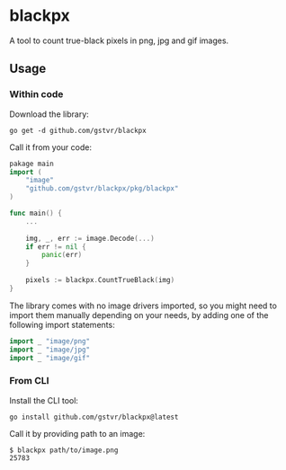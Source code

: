 # blackpx
A tool to count true-black pixels in png, jpg and gif images.

## Usage
### Within code
Download the library:
```
go get -d github.com/gstvr/blackpx
```

Call it from your code:
```go
pakage main
import (
    "image"
    "github.com/gstvr/blackpx/pkg/blackpx"
)

func main() {
    ...
    
    img, _, err := image.Decode(...)
    if err != nil {
        panic(err)
    }
    
    pixels := blackpx.CountTrueBlack(img)
}
```

The library comes with no image drivers imported, so you might need to import them manually depending on your needs, by adding one of the following import statements:
``` go
import _ "image/png"
import _ "image/jpg"
import _ "image/gif"
```

### From CLI
Install the CLI tool:
```
go install github.com/gstvr/blackpx@latest
```

Call it by providing path to an image:
```
$ blackpx path/to/image.png
25783
```
